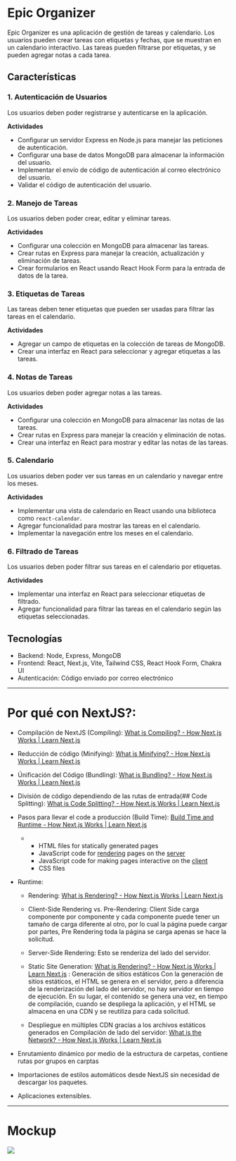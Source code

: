 # Epic Organizer

Epic Organizer es una aplicación de gestión de tareas y calendario. Los usuarios pueden crear tareas con etiquetas y fechas, que se muestran en un calendario interactivo. Las tareas pueden filtrarse por etiquetas, y se pueden agregar notas a cada tarea. 

## Características

### 1. Autenticación de Usuarios

Los usuarios deben poder registrarse y autenticarse en la aplicación.

**Actividades**

- Configurar un servidor Express en Node.js para manejar las peticiones de autenticación.
- Configurar una base de datos MongoDB para almacenar la información del usuario.
- Implementar el envío de código de autenticación al correo electrónico del usuario.
- Validar el código de autenticación del usuario.

### 2. Manejo de Tareas

Los usuarios deben poder crear, editar y eliminar tareas.

**Actividades**

- Configurar una colección en MongoDB para almacenar las tareas.
- Crear rutas en Express para manejar la creación, actualización y eliminación de tareas.
- Crear formularios en React usando React Hook Form para la entrada de datos de la tarea.

### 3. Etiquetas de Tareas

Las tareas deben tener etiquetas que pueden ser usadas para filtrar las tareas en el calendario.

**Actividades**

- Agregar un campo de etiquetas en la colección de tareas de MongoDB.
- Crear una interfaz en React para seleccionar y agregar etiquetas a las tareas.

### 4. Notas de Tareas

Los usuarios deben poder agregar notas a las tareas.

**Actividades**

- Configurar una colección en MongoDB para almacenar las notas de las tareas.
- Crear rutas en Express para manejar la creación y eliminación de notas.
- Crear una interfaz en React para mostrar y editar las notas de las tareas.

### 5. Calendario

Los usuarios deben poder ver sus tareas en un calendario y navegar entre los meses.

**Actividades**

- Implementar una vista de calendario en React usando una biblioteca como `react-calendar`.
- Agregar funcionalidad para mostrar las tareas en el calendario.
- Implementar la navegación entre los meses en el calendario.

### 6. Filtrado de Tareas

Los usuarios deben poder filtrar sus tareas en el calendario por etiquetas.

**Actividades**

- Implementar una interfaz en React para seleccionar etiquetas de filtrado.
- Agregar funcionalidad para filtrar las tareas en el calendario según las etiquetas seleccionadas.

## Tecnologías

- Backend: Node, Express, MongoDB
- Frontend: React, Next.js, Vite, Tailwind CSS, React Hook Form, Chakra UI
- Autenticación: Código enviado por correo electrónico

---

# Por qué con NextJS?:

- Compilación de NextJS (Compiling): [What is Compiling? - How Next.js Works | Learn Next.js](https://nextjs.org/learn/foundations/how-nextjs-works/compiling)

- Reducción de código (Minifying): [What is Minifying? - How Next.js Works | Learn Next.js](https://nextjs.org/learn/foundations/how-nextjs-works/minifying)

- Únificación del Código (Bundling): [What is Bundling? - How Next.js Works | Learn Next.js](https://nextjs.org/learn/foundations/how-nextjs-works/bundling)

- División de código dependiendo de las rutas de entrada(## Code Splitting): [What is Code Splitting? - How Next.js Works | Learn Next.js](https://nextjs.org/learn/foundations/how-nextjs-works/code-splitting)

- Pasos para llevar el code a producción (Build Time): [Build Time and Runtime - How Next.js Works | Learn Next.js](https://nextjs.org/learn/foundations/how-nextjs-works/buildtime-and-runtime)
  
  - - HTML files for statically generated pages
    - JavaScript code for [rendering](https://nextjs.org/learn/foundations/how-nextjs-works/rendering) pages on the [server](https://nextjs.org/learn/foundations/how-nextjs-works/client-and-server)
    - JavaScript code for making pages interactive on the [client](https://nextjs.org/learn/foundations/how-nextjs-works/client-and-server)
    - CSS files

- Runtime:
  
  - Rendering: [What is Rendering? - How Next.js Works | Learn Next.js](https://nextjs.org/learn/foundations/how-nextjs-works/rendering)
  
  - Client-Side Rendering vs. Pre-Rendering: Client Side carga componente por componente y cada componente puede tener un tamaño de carga diferente al otro, por lo cual la página puede cargar por partes, Pre Rendering toda la página se carga apenas se hace la solicitud.
  
  - Server-Side Rendering: Esto se renderiza del lado del servidor.
  
  - Static Site Generation: [What is Rendering? - How Next.js Works | Learn Next.js](https://nextjs.org/learn/foundations/how-nextjs-works/rendering) : Generación de sitios estáticos
    Con la generación de sitios estáticos, el HTML se genera en el servidor, pero a diferencia de la renderización del lado del servidor, no hay servidor en tiempo de ejecución. En su lugar, el contenido se genera una vez, en tiempo de compilación, cuando se despliega la aplicación, y el HTML se almacena en una CDN y se reutiliza para cada solicitud.
  
  - Despliegue en múltiples CDN gracias a los archivos estáticos generados en Compilación de lado del servidor: [What is the Network? - How Next.js Works | Learn Next.js](https://nextjs.org/learn/foundations/how-nextjs-works/cdns-and-edge)

- Enrutamiento dinámico por medio de la estructura de carpetas, contiene rutas por grupos en carptas

- Importaciones de estilos automáticos desde NextJS sin necesidad de descargar los paquetes.

- Aplicaciones extensibles.



---

# Mockup



![](C:\Users\sgaon\AppData\Roaming\marktext\images\2023-06-10-20-11-52-image.png)
